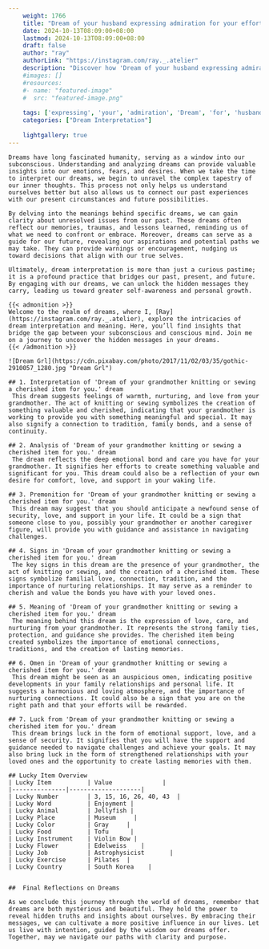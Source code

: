 ```yaml
---
    weight: 1766
    title: "Dream of your husband expressing admiration for your efforts."  # Assuming 'title' column exists
    date: 2024-10-13T08:09:00+08:00
    lastmod: 2024-10-13T08:09:00+08:00
    draft: false
    author: "ray"
    authorLink: "https://instagram.com/ray._.atelier"
    description: "Discover how 'Dream of your husband expressing admiration for your efforts.' can interpret your future and uncover its significant meanings in your life."
    #images: []
    #resources:
    #- name: "featured-image"
    #  src: "featured-image.png"
    
    tags: ['expressing', 'your', 'admiration', 'Dream', 'for', 'husband', 'efforts.', 'of']
    categories: ["Dream Interpretation"]
    
    lightgallery: true
---
```

    
    Dreams have long fascinated humanity, serving as a window into our subconscious. Understanding and analyzing dreams can provide valuable insights into our emotions, fears, and desires. When we take the time to interpret our dreams, we begin to unravel the complex tapestry of our inner thoughts. This process not only helps us understand ourselves better but also allows us to connect our past experiences with our present circumstances and future possibilities.
    
    By delving into the meanings behind specific dreams, we can gain clarity about unresolved issues from our past. These dreams often reflect our memories, traumas, and lessons learned, reminding us of what we need to confront or embrace. Moreover, dreams can serve as a guide for our future, revealing our aspirations and potential paths we may take. They can provide warnings or encouragement, nudging us toward decisions that align with our true selves.
    
    Ultimately, dream interpretation is more than just a curious pastime; it is a profound practice that bridges our past, present, and future. By engaging with our dreams, we can unlock the hidden messages they carry, leading us toward greater self-awareness and personal growth.
    
    {{< admonition >}}
    Welcome to the realm of dreams, where I, [Ray](https://instagram.com/ray._.atelier), explore the intricacies of dream interpretation and meaning. Here, you’ll find insights that bridge the gap between your subconscious and conscious mind. Join me on a journey to uncover the hidden messages in your dreams.
    {{< /admonition >}}
    
    ![Dream Grl](https://cdn.pixabay.com/photo/2017/11/02/03/35/gothic-2910057_1280.jpg "Dream Grl")
    
    ## 1. Interpretation of 'Dream of your grandmother knitting or sewing a cherished item for you.' dream
     This dream suggests feelings of warmth, nurturing, and love from your grandmother. The act of knitting or sewing symbolizes the creation of something valuable and cherished, indicating that your grandmother is working to provide you with something meaningful and special. It may also signify a connection to tradition, family bonds, and a sense of continuity.
    
    ## 2. Analysis of 'Dream of your grandmother knitting or sewing a cherished item for you.' dream
     The dream reflects the deep emotional bond and care you have for your grandmother. It signifies her efforts to create something valuable and significant for you. This dream could also be a reflection of your own desire for comfort, love, and support in your waking life.
    
    ## 3. Premonition for 'Dream of your grandmother knitting or sewing a cherished item for you.' dream
     This dream may suggest that you should anticipate a newfound sense of security, love, and support in your life. It could be a sign that someone close to you, possibly your grandmother or another caregiver figure, will provide you with guidance and assistance in navigating challenges.
    
    ## 4. Signs in 'Dream of your grandmother knitting or sewing a cherished item for you.' dream
     The key signs in this dream are the presence of your grandmother, the act of knitting or sewing, and the creation of a cherished item. These signs symbolize familial love, connection, tradition, and the importance of nurturing relationships. It may serve as a reminder to cherish and value the bonds you have with your loved ones.
    
    ## 5. Meaning of 'Dream of your grandmother knitting or sewing a cherished item for you.' dream
     The meaning behind this dream is the expression of love, care, and nurturing from your grandmother. It represents the strong family ties, protection, and guidance she provides. The cherished item being created symbolizes the importance of emotional connections, traditions, and the creation of lasting memories.
    
    ## 6. Omen in 'Dream of your grandmother knitting or sewing a cherished item for you.' dream
     This dream might be seen as an auspicious omen, indicating positive developments in your family relationships and personal life. It suggests a harmonious and loving atmosphere, and the importance of nurturing connections. It could also be a sign that you are on the right path and that your efforts will be rewarded.
    
    ## 7. Luck from 'Dream of your grandmother knitting or sewing a cherished item for you.' dream
     This dream brings luck in the form of emotional support, love, and a sense of security. It signifies that you will have the support and guidance needed to navigate challenges and achieve your goals. It may also bring luck in the form of strengthened relationships with your loved ones and the opportunity to create lasting memories with them.
    
    ## Lucky Item Overview
    | Lucky Item          | Value              |
    |---------------|--------------------|
    | Lucky Number        | 3, 15, 16, 26, 40, 43  |
    | Lucky Word          | Enjoyment |
    | Lucky Animal        | Jellyfish |
    | Lucky Place         | Museum     |
    | Lucky Color         | Gray     |
    | Lucky Food          | Tofu      |
    | Lucky Instrument    | Violin Bow |
    | Lucky Flower        | Edelweiss    |
    | Lucky Job           | Astrophysicist       |
    | Lucky Exercise      | Pilates  |
    | Lucky Country       | South Korea    |
    
    
    ##  Final Reflections on Dreams
    
    As we conclude this journey through the world of dreams, remember that dreams are both mysterious and beautiful. They hold the power to reveal hidden truths and insights about ourselves. By embracing their messages, we can cultivate a more positive influence in our lives. Let us live with intention, guided by the wisdom our dreams offer. Together, may we navigate our paths with clarity and purpose.
    